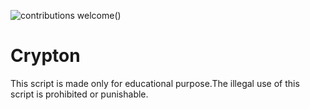 ![contributions welcome](https://img.shields.io/badge/contributions-welcome-brightgreen.svg?style=flat)()
# Crypton
This script is made only for educational purpose.The illegal  use of this script is prohibited or punishable.
